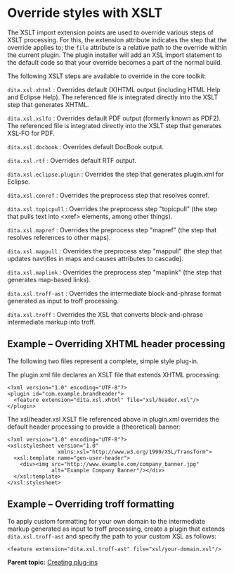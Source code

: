 # Override styles with XSLT

The XSLT import extension points are used to override various steps of XSLT processing. For this, the extension attribute indicates the step that the override applies to; the `file` attribute is a relative path to the override within the current plugin. The plugin installer will add an XSL import statement to the default code so that your override becomes a part of the normal build.

The following XSLT steps are available to override in the core toolkit:

`dita.xsl.xhtml`
:   Overrides default \(X\)HTML output \(including HTML Help and Eclipse Help\). The referenced file is integrated directly into the XSLT step that generates XHTML.

`dita.xsl.xslfo`
:   Overrides default PDF output \(formerly known as PDF2\). The referenced file is integrated directly into the XSLT step that generates XSL-FO for PDF.

`dita.xsl.docbook`
:   Overrides default DocBook output.

`dita.xsl.rtf`
:   Overrides default RTF output.

`dita.xsl.eclipse.plugin`
:   Overrides the step that generates plugin.xml for Eclipse.

`dita.xsl.conref`
:   Overrides the preprocess step that resolves conref.

`dita.xsl.topicpull`
:   Overrides the preprocess step "topicpull" \(the step that pulls text into <xref\> elements, among other things\).

`dita.xsl.mapref`
:   Overrides the preprocess step "mapref" \(the step that resolves references to other maps\).

`dita.xsl.mappull`
:   Overrides the preprocess step "mappull" \(the step that updates navtitles in maps and causes attributes to cascade\).

`dita.xsl.maplink`
:   Overrides the preprocess step "maplink" \(the step that generates map-based links\).

`dita.xsl.troff-ast`
:   Overrides the intermediate block-and-phrase format generated as input to troff processing.

`dita.xsl.troff`
:   Overrides the XSL that converts block-and-phrase intermediate markup into troff.

## Example – Overriding XHTML header processing

The following two files represent a complete, simple style plug-in.

The plugin.xml file declares an XSLT file that extends XHTML processing:

```
<?xml version="1.0" encoding="UTF-8"?>
<plugin id="com.example.brandheader">
  <feature extension="dita.xsl.xhtml" file="xsl/header.xsl"/>
</plugin>
```

The xsl/header.xsl XSLT file referenced above in plugin.xml overrides the default header processing to provide a \(theoretical\) banner:

```
<?xml version="1.0" encoding="UTF-8"?>
<xsl:stylesheet version="1.0" 
                xmlns:xsl="http://www.w3.org/1999/XSL/Transform">
  <xsl:template name="gen-user-header">
    <div><img src="http://www.example.com/company_banner.jpg" 
              alt="Example Company Banner"/></div>
  </xsl:template>
</xsl:stylesheet>
```

## Example – Overriding troff formatting

To apply custom formatting for your own domain to the intermediate markup generated as input to troff processing, create a plugin that extends `dita.xsl.troff-ast` and specify the path to your custom XSL as follows:

```
<feature extension="dita.xsl.troff-ast" file="xsl/your-domain.xsl"/>
```

**Parent topic:** [Creating plug-ins](../dev_ref/plugins-overview.md)

